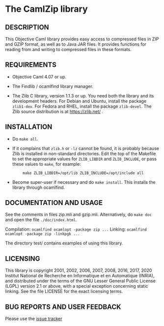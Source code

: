 # The CamlZip library

## DESCRIPTION

This Objective Caml library provides easy access to compressed files in ZIP and GZIP format, as well as to Java JAR files.  It provides functions for reading from and writing to compressed files in these formats.

## REQUIREMENTS

* Objective Caml 4.07 or up.

* The Findlib / ocamlfind library manager.

* The Zlib C library, version 1.1.3 or up.  You need both the library and its development headers.  For Debian and Ubuntu, install the package `zlib1-dev`.  For Fedora and RHEL, install the package `zlib-devel`.  The Zlib source distribution is at https://zlib.net/ .

## INSTALLATION

* Do `make all`.

* If it complains that `zlib.h` or `-lz` cannot be found, it is probably because Zlib is installed in non-standard directories.  Edit the top of the Makefile to set the appropriate values for `ZLIB_LIBDIR` and `ZLIB_INCLUDE`, or pass these values to `make`, for example:
```
        make ZLIB_LIBDIR=/opt/lib ZLIB_INCLUDE=/opt/include all
```

* Become super-user if necessary and do `make install`.  This installs the library through ocamlfind.

## DOCUMENTATION AND USAGE

See the comments in files zip.mli and gzip.mli.  Alternatively, do `make doc` and open the file `./doc/index.html`.

Compilation:      `ocamlfind ocamlopt -package zip ...`
Linking:          `ocamlfind ocamlopt -package zip -linkpgk ...`

The directory test/ contains examples of using this library.

## LICENSING

This library is copyright 2001, 2002, 2006, 2007, 2008, 2016, 2017, 2020 Institut National de Recherche en Informatique et en Automatique (INRIA), and distributed under the terms of the GNU Lesser General Public License (LGPL) version 2.1 or above, with a special exception concerning static linking.  See the file LICENSE for the exact licensing terms.

## BUG REPORTS AND USER FEEDBACK

Please use the [issue tracker](https://github.com/xavierleroy/camlzip/issues)

